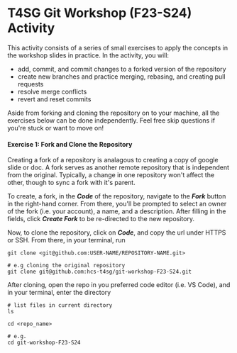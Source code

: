 # T4SG Git Workshop (F23-S24) Activity

This activity consists of a series of small exercises to apply the concepts in the workshop slides in practice. In the activity, you will:
- add, commit, and commit changes to a forked version of the repository 
- create new branches and practice merging, rebasing, and creating pull requests 
- resolve merge conflicts 
- revert and reset commits 

Aside from forking and cloning the repository on to your machine, all the exercises below can be done independently. Feel free skip questions if you're stuck or want to move on! 

#### Exercise 1: Fork and Clone the Repository
Creating a fork of a repository is analagous to creating a copy of google slide or doc. A fork serves as another remote repository that is independent from the original. Typically, a change in one repository won't affect the other, though to sync a fork with it's parent.  

To create, a fork, in the ***Code*** of the repository, navigate to the ***Fork*** button in the right-hand corner. From there, you'll be prompted to select an owner of the fork (i.e. your account), a name, and a description. After filling in the fields, 
click ***Create Fork*** to be re-directed to the new repository. 

Now, to clone the repository, click on ***Code***, and copy the url under HTTPS or 
SSH. From there, in your terminal, run 
```
git clone <git@github.com:USER-NAME/REPOSITORY-NAME.git>

# e.g cloning the original repository
git clone git@github.com:hcs-t4sg/git-workshop-F23-S24.git 
``` 

After cloning, open the repo in you preferred code editor (i.e. VS Code), and in your terminal, enter the directory
```
# list files in current directory
ls 

cd <repo_name> 

# e.g. 
cd git-workshop-F23-S24
```
